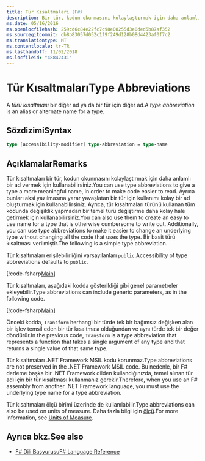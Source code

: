 ```yaml
---
title: Tür Kısaltmaları (F#)
description: Bir tür, kodun okunmasını kolaylaştırmak için daha anlamlı bir ad vermek için F# tür kısaltmaları hakkında bilgi edinin.
ms.date: 05/16/2016
ms.openlocfilehash: 259cd6c84e22fc7c98e08255d3e0ded5b87af352
ms.sourcegitcommit: db8b83057d052c1f9f249d128b08d4423af0f7c2
ms.translationtype: MT
ms.contentlocale: tr-TR
ms.lasthandoff: 11/02/2018
ms.locfileid: "48842431"
---
```

# <a name="type-abbreviations"></a><span data-ttu-id="7aa12-103">Tür Kısaltmaları</span><span class="sxs-lookup"><span data-stu-id="7aa12-103">Type Abbreviations</span></span>

<span data-ttu-id="7aa12-104">A *türü kısaltması* bir diğer ad ya da bir tür için diğer ad.</span><span class="sxs-lookup"><span data-stu-id="7aa12-104">A *type abbreviation* is an alias or alternate name for a type.</span></span>

## <a name="syntax"></a><span data-ttu-id="7aa12-105">Sözdizimi</span><span class="sxs-lookup"><span data-stu-id="7aa12-105">Syntax</span></span>

```fsharp
type [accessibility-modifier] type-abbreviation = type-name
```

## <a name="remarks"></a><span data-ttu-id="7aa12-106">Açıklamalar</span><span class="sxs-lookup"><span data-stu-id="7aa12-106">Remarks</span></span>

<span data-ttu-id="7aa12-107">Tür kısaltmaları bir tür, kodun okunmasını kolaylaştırmak için daha anlamlı bir ad vermek için kullanabilirsiniz.</span><span class="sxs-lookup"><span data-stu-id="7aa12-107">You can use type abbreviations to give a type a more meaningful name, in order to make code easier to read.</span></span> <span data-ttu-id="7aa12-108">Ayrıca bunları aksi yazılmasına yarar yavaşlatan bir tür için kullanımı kolay bir ad oluşturmak için kullanabilirsiniz. Ayrıca, tür kısaltmaları türünü kullanan tüm kodunda değişiklik yapmadan bir temel türü değiştirme daha kolay hale getirmek için kullanabilirsiniz.</span><span class="sxs-lookup"><span data-stu-id="7aa12-108">You can also use them to create an easy to use name for a type that is otherwise cumbersome to write out. Additionally, you can use type abbreviations to make it easier to change an underlying type without changing all the code that uses the type.</span></span> <span data-ttu-id="7aa12-109">Bir basit türü kısaltması verilmiştir.</span><span class="sxs-lookup"><span data-stu-id="7aa12-109">The following is a simple type abbreviation.</span></span>

<span data-ttu-id="7aa12-110">Tür kısaltmaları erişilebilirliğini varsayılanları `public`.</span><span class="sxs-lookup"><span data-stu-id="7aa12-110">Accessibility of type abbreviations defaults to `public`.</span></span>

[!code-fsharp[Main](../../../samples/snippets/fsharp/lang-ref-1/snippet2301.fs)]

<span data-ttu-id="7aa12-111">Tür kısaltmaları, aşağıdaki kodda gösterildiği gibi genel parametreler ekleyebilir.</span><span class="sxs-lookup"><span data-stu-id="7aa12-111">Type abbreviations can include generic parameters, as in the following code.</span></span>

[!code-fsharp[Main](../../../samples/snippets/fsharp/lang-ref-1/snippet2302.fs)]

<span data-ttu-id="7aa12-112">Önceki kodda, `Transform` herhangi bir türde tek bir bağımsız değişken alan bir işlev temsil eden bir tür kısaltması olduğundan ve aynı türde tek bir değer döndürür.</span><span class="sxs-lookup"><span data-stu-id="7aa12-112">In the previous code, `Transform` is a type abbreviation that represents a function that takes a single argument of any type and that returns a single value of that same type.</span></span>

<span data-ttu-id="7aa12-113">Tür kısaltmaları .NET Framework MSIL kodu korunmaz.</span><span class="sxs-lookup"><span data-stu-id="7aa12-113">Type abbreviations are not preserved in the .NET Framework MSIL code.</span></span> <span data-ttu-id="7aa12-114">Bu nedenle, bir F# derleme başka bir .NET Framework dilden kullandığınızda, temel alınan tür adı için bir tür kısaltması kullanmanız gerekir.</span><span class="sxs-lookup"><span data-stu-id="7aa12-114">Therefore, when you use an F# assembly from another .NET Framework language, you must use the underlying type name for a type abbreviation.</span></span>

<span data-ttu-id="7aa12-115">Tür kısaltmaları ölçü birimi üzerinde de kullanılabilir.</span><span class="sxs-lookup"><span data-stu-id="7aa12-115">Type abbreviations can also be used on units of measure.</span></span> <span data-ttu-id="7aa12-116">Daha fazla bilgi için [ölçü](units-of-measure.md).</span><span class="sxs-lookup"><span data-stu-id="7aa12-116">For more information, see [Units of Measure](units-of-measure.md).</span></span>

## <a name="see-also"></a><span data-ttu-id="7aa12-117">Ayrıca bkz.</span><span class="sxs-lookup"><span data-stu-id="7aa12-117">See also</span></span>

- [<span data-ttu-id="7aa12-118">F# Dili Başvurusu</span><span class="sxs-lookup"><span data-stu-id="7aa12-118">F# Language Reference</span></span>](index.md)
